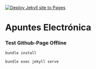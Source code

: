 [![Deploy Jekyll site to Pages](https://github.com/Apuntes-FIUBA/Apuntes-Electronica/actions/workflows/pages.yml/badge.svg)](https://github.com/Apuntes-FIUBA/Apuntes-Electronica/actions/workflows/pages.yml)

# Apuntes Electrónica

### Test Github-Page Offline

``bundle install``

``bundle exec jekyll serve`` 
